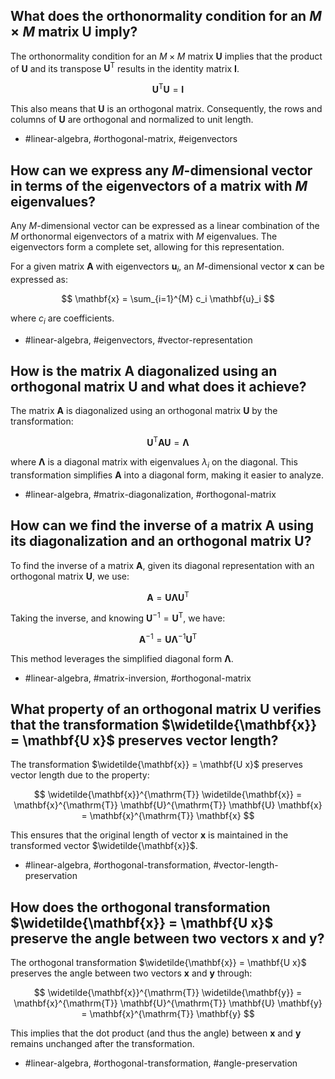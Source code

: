 ## What does the orthonormality condition for an $M \times M$ matrix $\mathbf{U}$ imply?
The orthonormality condition for an $M \times M$ matrix $\mathbf{U}$ implies that the product of $\mathbf{U}$ and its transpose $\mathbf{U}^{\mathrm{T}}$ results in the identity matrix $\mathbf{I}$.

$$
\mathbf{U}^{\mathrm{T}} \mathbf{U} = \mathbf{I}
$$

This also means that $\mathbf{U}$ is an orthogonal matrix. Consequently, the rows and columns of $\mathbf{U}$ are orthogonal and normalized to unit length.

- #linear-algebra, #orthogonal-matrix, #eigenvectors

## How can we express any $M$-dimensional vector in terms of the eigenvectors of a matrix with $M$ eigenvalues?
Any $M$-dimensional vector can be expressed as a linear combination of the $M$ orthonormal eigenvectors of a matrix with $M$ eigenvalues. The eigenvectors form a complete set, allowing for this representation.

For a given matrix $\mathbf{A}$ with eigenvectors $\mathbf{u}_i$, an $M$-dimensional vector $\mathbf{x}$ can be expressed as:

$$
\mathbf{x} = \sum_{i=1}^{M} c_i \mathbf{u}_i
$$

where $c_i$ are coefficients.

- #linear-algebra, #eigenvectors, #vector-representation

## How is the matrix $\mathbf{A}$ diagonalized using an orthogonal matrix $\mathbf{U}$ and what does it achieve?
The matrix $\mathbf{A}$ is diagonalized using an orthogonal matrix $\mathbf{U}$ by the transformation:

$$
\mathbf{U}^{\mathrm{T}} \mathbf{A} \mathbf{U} = \boldsymbol{\Lambda}
$$

where $\boldsymbol{\Lambda}$ is a diagonal matrix with eigenvalues $\lambda_i$ on the diagonal. This transformation simplifies $\mathbf{A}$ into a diagonal form, making it easier to analyze.

- #linear-algebra, #matrix-diagonalization, #orthogonal-matrix

## How can we find the inverse of a matrix $\mathbf{A}$ using its diagonalization and an orthogonal matrix $\mathbf{U}$?
To find the inverse of a matrix $\mathbf{A}$, given its diagonal representation with an orthogonal matrix $\mathbf{U}$, we use:

$$
\mathbf{A} = \mathbf{U} \boldsymbol{\Lambda} \mathbf{U}^{\mathrm{T}}
$$

Taking the inverse, and knowing $\mathbf{U}^{-1} = \mathbf{U}^{\mathrm{T}}$, we have:

$$
\mathbf{A}^{-1} = \mathbf{U} \boldsymbol{\Lambda}^{-1} \mathbf{U}^{\mathrm{T}}
$$

This method leverages the simplified diagonal form $\boldsymbol{\Lambda}$.

- #linear-algebra, #matrix-inversion, #orthogonal-matrix

## What property of an orthogonal matrix $\mathbf{U}$ verifies that the transformation $\widetilde{\mathbf{x}} = \mathbf{U x}$ preserves vector length?
The transformation $\widetilde{\mathbf{x}} = \mathbf{U x}$ preserves vector length due to the property:

$$
\widetilde{\mathbf{x}}^{\mathrm{T}} \widetilde{\mathbf{x}} = \mathbf{x}^{\mathrm{T}} \mathbf{U}^{\mathrm{T}} \mathbf{U} \mathbf{x} = \mathbf{x}^{\mathrm{T}} \mathbf{x}
$$

This ensures that the original length of vector $\mathbf{x}$ is maintained in the transformed vector $\widetilde{\mathbf{x}}$.

- #linear-algebra, #orthogonal-transformation, #vector-length-preservation

## How does the orthogonal transformation $\widetilde{\mathbf{x}} = \mathbf{U x}$ preserve the angle between two vectors $\mathbf{x}$ and $\mathbf{y}$?
The orthogonal transformation $\widetilde{\mathbf{x}} = \mathbf{U x}$ preserves the angle between two vectors $\mathbf{x}$ and $\mathbf{y}$ through:

$$
\widetilde{\mathbf{x}}^{\mathrm{T}} \widetilde{\mathbf{y}} = \mathbf{x}^{\mathrm{T}} \mathbf{U}^{\mathrm{T}} \mathbf{U} \mathbf{y} = \mathbf{x}^{\mathrm{T}} \mathbf{y}
$$

This implies that the dot product (and thus the angle) between $\mathbf{x}$ and $\mathbf{y}$ remains unchanged after the transformation.

- #linear-algebra, #orthogonal-transformation, #angle-preservation